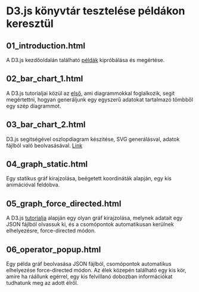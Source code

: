 # D3.js könyvtár tesztelése példákon keresztül

## 01_introduction.html
A D3.js kezdőoldalán található [példák](https://d3js.org/#introduction) kipróbálása és megértése.

## 02_bar_chart_1.html
A D3.js tutorialjai közül az [első](https://bost.ocks.org/mike/bar/), ami diagrammokkal foglalkozik, segit megértettni, hogyan generáljunk egy egyszerű adatokat tartalmazó tömbből egy szép diagrammot.

## 03_bar_chart_2.html
D3.js segitségével oszlopdiagram készitése, SVG generálásval, adatok fájlból való beolvasásával. [Link](https://bost.ocks.org/mike/bar/2/)

## 04_graph_static.html
Egy statikus gráf kirajzolása, beégetett koordináták alapján, egy kis animációval feldobva.

## 05_graph_force_directed.html
A D3.js [tutorialja](https://bl.ocks.org/mbostock/4062045) alapján egy olyan gráf kirajzolása, melynek adatait egy JSON fájlból olvassuk ki, és a csomópontok automatikusan kerülnek elhelyezésre, force-directed módon.

## 06_operator_popup.html
Egy példa gráf beolvasása JSON fájlból, csomópontok automatikus elhelyezése force-directed módon. Az élek közepén található egy kis kör, amire ha ráállunk egérrel, egy kis felvillanó dobozban információkat tudhatunk meg az adott élről.